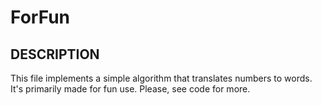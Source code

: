 # ForFun

DESCRIPTION
------------
This file implements a simple algorithm that translates numbers to words. It's primarily made for fun use. Please, see code for more.

